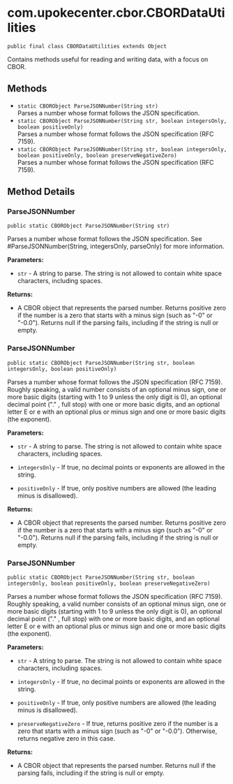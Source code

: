 # com.upokecenter.cbor.CBORDataUtilities

    public final class CBORDataUtilities extends Object

Contains methods useful for reading and writing data, with a focus on CBOR.

## Methods

* `static CBORObject ParseJSONNumber(String str)`<br>
 Parses a number whose format follows the JSON specification.
* `static CBORObject ParseJSONNumber(String str,
               boolean integersOnly,
               boolean positiveOnly)`<br>
 Parses a number whose format follows the JSON specification (RFC 7159).
* `static CBORObject ParseJSONNumber(String str,
               boolean integersOnly,
               boolean positiveOnly,
               boolean preserveNegativeZero)`<br>
 Parses a number whose format follows the JSON specification (RFC 7159).

## Method Details

### ParseJSONNumber
    public static CBORObject ParseJSONNumber(String str)
Parses a number whose format follows the JSON specification. See
 #ParseJSONNumber(String, integersOnly, parseOnly) for more
 information.

**Parameters:**

* <code>str</code> - A string to parse. The string is not allowed to contain white
 space characters, including spaces.

**Returns:**

* A CBOR object that represents the parsed number. Returns positive
 zero if the number is a zero that starts with a minus sign (such as
 "-0" or "-0.0"). Returns null if the parsing fails, including if the
 string is null or empty.

### ParseJSONNumber
    public static CBORObject ParseJSONNumber(String str, boolean integersOnly, boolean positiveOnly)
Parses a number whose format follows the JSON specification (RFC 7159).
 Roughly speaking, a valid number consists of an optional minus sign,
 one or more basic digits (starting with 1 to 9 unless the only digit
 is 0), an optional decimal point ("." , full stop) with one or more
 basic digits, and an optional letter E or e with an optional plus or
 minus sign and one or more basic digits (the exponent).

**Parameters:**

* <code>str</code> - A string to parse. The string is not allowed to contain white
 space characters, including spaces.

* <code>integersOnly</code> - If true, no decimal points or exponents are allowed in
 the string.

* <code>positiveOnly</code> - If true, only positive numbers are allowed (the leading
 minus is disallowed).

**Returns:**

* A CBOR object that represents the parsed number. Returns positive
 zero if the number is a zero that starts with a minus sign (such as
 "-0" or "-0.0"). Returns null if the parsing fails, including if the
 string is null or empty.

### ParseJSONNumber
    public static CBORObject ParseJSONNumber(String str, boolean integersOnly, boolean positiveOnly, boolean preserveNegativeZero)
Parses a number whose format follows the JSON specification (RFC 7159).
 Roughly speaking, a valid number consists of an optional minus sign,
 one or more basic digits (starting with 1 to 9 unless the only digit
 is 0), an optional decimal point ("." , full stop) with one or more
 basic digits, and an optional letter E or e with an optional plus or
 minus sign and one or more basic digits (the exponent).

**Parameters:**

* <code>str</code> - A string to parse. The string is not allowed to contain white
 space characters, including spaces.

* <code>integersOnly</code> - If true, no decimal points or exponents are allowed in
 the string.

* <code>positiveOnly</code> - If true, only positive numbers are allowed (the leading
 minus is disallowed).

* <code>preserveNegativeZero</code> - If true, returns positive zero if the number is
 a zero that starts with a minus sign (such as "-0" or "-0.0").
 Otherwise, returns negative zero in this case.

**Returns:**

* A CBOR object that represents the parsed number. Returns null if the
 parsing fails, including if the string is null or empty.
